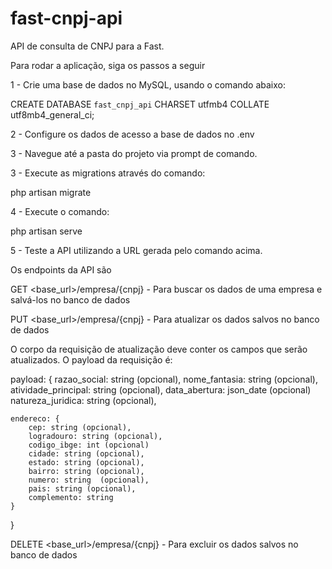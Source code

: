 # fast-cnpj-api
API de consulta de CNPJ para a Fast.

Para rodar a aplicação, siga os passos a seguir 

1 - Crie uma base de dados no MySQL, usando o comando abaixo:

CREATE DATABASE `fast_cnpj_api` CHARSET utfmb4 COLLATE utf8mb4_general_ci;

2 - Configure os dados de acesso a base de dados no .env

3 - Navegue até a pasta do projeto via prompt de comando.

3 - Execute as migrations através do comando:

php artisan migrate

4 - Execute o comando:

php artisan serve

5 - Teste a API utilizando a URL gerada pelo comando acima.

Os endpoints da API são

GET <base_url>/empresa/{cnpj} - Para buscar os dados de uma empresa e salvá-los no banco de dados

PUT <base_url>/empresa/{cnpj} - Para atualizar os dados salvos no banco de dados

O corpo da requisição de atualização deve conter os campos que serão atualizados. O payload da requisição é:

payload: {
    razao_social: string (opcional),
    nome_fantasia: string (opcional),
    atividade_principal: string (opcional),
    data_abertura: json_date (opcional)
    natureza_juridica: string (opcional),

    endereco: {
        cep: string (opcional), 
        logradouro: string (opcional),
        codigo_ibge: int (opcional)
        cidade: string (opcional),
        estado: string (opcional),
        bairro: string (opcional),
        numero: string  (opcional),
        pais: string (opcional),
        complemento: string
    }
}

DELETE <base_url>/empresa/{cnpj} - Para excluir os dados salvos no banco de dados
